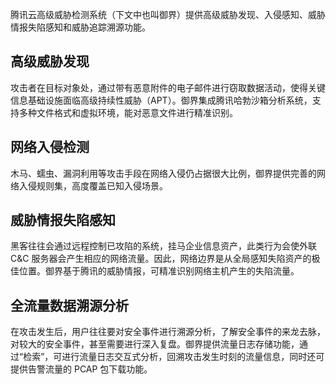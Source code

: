 腾讯云高级威胁检测系统（下文中也叫御界）提供高级威胁发现、入侵感知、威胁情报失陷感知和威胁追踪溯源功能。
## 高级威胁发现
攻击者在目标对象处，通过带有恶意附件的电子邮件进行窃取数据活动，使得关键信息基础设施面临高级持续性威胁（APT）。御界集成腾讯哈勃沙箱分析系统，支持多种文件格式和虚拟环境，能对恶意文件进行精准识别。

## 网络入侵检测
木马、蠕虫、漏洞利用等攻击手段在网络入侵仍占据很大比例，御界提供完善的网络入侵规则集，高度覆盖已知入侵场景。

## 威胁情报失陷感知
黑客往往会通过远程控制已攻陷的系统，挂马企业信息资产，此类行为会使外联 C&C 服务器会产生相应的网络流量。因此，网络边界是从全局感知失陷资产的极佳位置。御界基于腾讯的威胁情报，可精准识别网络主机产生的失陷流量。

## 全流量数据溯源分析
在攻击发生后，用户往往要对安全事件进行溯源分析，了解安全事件的来龙去脉，对较大的安全事件，甚至需要进行深入复盘。御界提供流量日志存储功能，通过“检索”，可进行流量日志交互式分析，回溯攻击发生时刻的流量信息，同时还可提供告警流量的 PCAP 包下载功能。
